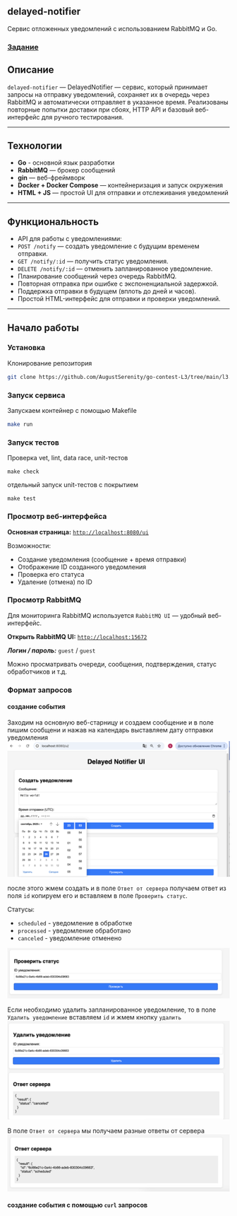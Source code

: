 ## delayed-notifier
Сервис отложенных уведомлений с использованием RabbitMQ и Go.

### [Задание](./docs/task.md)


## Описание

`delayed-notifier` — DelayedNotifier — сервис, который принимает запросы на отправку уведомлений, сохраняет их в очередь через RabbitMQ и автоматически отправляет в указанное время. Реализованы повторные попытки доставки при сбоях, HTTP API и базовый веб-интерфейс для ручного тестирования.

---

## Технологии

- **Go** - основной язык разработки
- **RabbitMQ** — брокер сообщений
- **gin** — веб-фреймворк
- **Docker + Docker Compose** — контейнеризация и запуск окружения
- **HTML + JS** — простой UI для отправки и отслеживания уведомлений

---

## Функциональность

- API для работы с уведомлениями:
- `POST /notify` — создать уведомление с будущим временем отправки.
- `GET /notify/:id` — получить статус уведомления.
- `DELETE /notify/:id` — отменить запланированное уведомление.
- Планирование сообщений через очередь RabbitMQ.
- Повторная отправка при ошибке с экспоненциальной задержкой.
- Поддержка отправки в будущем (вплоть до дней и часов).
- Простой HTML-интерфейс для отправки и проверки уведомлений.

---

## Начало работы
### Установка
Клонирование репозитория
```sh
git clone https://github.com/AugustSerenity/go-contest-L3/tree/main/l3.1_DelayedNotifier
```
### Запуск сервиса
Запускаем контейнер с помощью Makefile
```sh
make run
```
### Запуск тестов
Проверка vet, lint, data race, unit-тестов
```
make check
```
отдельный запуск unit-тестов c покрытием
```
make test
```

### Просмотр веб-интерфейса

**Основная страница:** [`http://localhost:8080/ui`](http://localhost:8080/ui)

Возможности:

- Создание уведомления (сообщение + время отправки)
- Отображение ID созданного уведомления
- Проверка его статуса
- Удаление (отмена) по ID

### Просмотр RabbitMQ

Для мониторинга RabbitMQ используется `RabbitMQ UI` — удобный веб-интерфейс.

**Открыть RabbitMQ UI:** [`http://localhost:15672`](http://localhost:15672)

***Логин / пароль:*** `guest` / `guest`

Можно просматривать очереди, сообщения, подтверждения, статус обработчиков и т.д.

### Формат запросов
#### создание события
Заходим на основную веб-старницу и создаем сообщение
и в поле пишим сообщени и нажав на календарь выставляем дату отправки 
уведомления
![Создать уведомление](docs/image/Создать%20уведомление.png)

после этого жмем создать и в поле `Ответ от сервера` получаем ответ
из поля `id` копируем его и вставляем в поле `Проверить статус`.

Статусы:
- `scheduled` - уведомление в обработке 
- `processed` - уведомление обработано
- `canceled` - уведомление отменено

![Проверить статус](docs/image/Проверить%20статус.png)

Если необходимо удалить запланированное уведомление, то в поле 
`Удалить уведомление` вставляем `id` и жмем кнопку `удалить`
![Удалить уведомление](docs/image/Удалить%20уведомление.png)

В поле `Ответ от сервера` мы получаем разные ответы от сервера
![Ответ от сервера](docs/image/Ответ%20от%20сервера.png)

#### создание события с помощью `curl` запросов 
